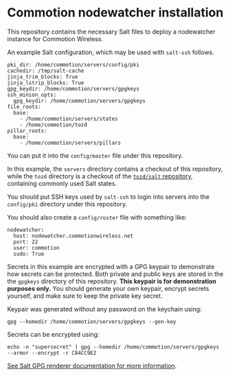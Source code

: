 # Commotion nodewatcher installation

This repository contains the necessary Salt files to deploy a nodewatcher instance for
Commotion Wireless.

An example Salt configuration, which may be used with `salt-ssh` follows.

```
pki_dir: /home/commotion/servers/config/pki
cachedir: /tmp/salt-cache
jinja_trim_blocks: True
jinja_lstrip_blocks: True
gpg_keydir: /home/commotion/servers/gpgkeys
ssh_minion_opts:
  gpg_keydir: /home/commotion/servers/gpgkeys
file_roots:
  base:
    - /home/commotion/servers/states
    - /home/commotion/tozd
pillar_roots:
  base:
    - /home/commotion/servers/pillars
```

You can put it into the `config/master` file under this repository.

In this example, the `servers` directory contains a checkout of this repository, while
the `tozd` directory is a checkout of the [`tozd/salt` repository](https://github.com/tozd/salt),
containing commonly used Salt states.

You should put SSH keys used by `salt-ssh` to login into servers into the `config/pki`
directory under this repository.

You should also create a `config/roster` file with something like:

```
nodewatcher:
  host: nodewatcher.commotionwireless.net
  port: 22
  user: commotion
  sudo: True
```

Secrets in this example are encrypted with a GPG keypair to demonstrate how secrets can be protected.
Both private and public keys are stored in the the `gpgkeys` directory of this repository.
**This keypair is for demonstration purposes only.**
You should generate your own keypair, encrypt secrets yourself, and make sure to keep the private key secret.

Keypair was generated without any password on the keychain using:

```
gpg --homedir /home/commotion/servers/gpgkeys --gen-key
```

Secrets can be encrypted using:

```
echo -n "supersecret" | gpg --homedir /home/commotion/servers/gpgkeys --armor --encrypt -r C84CC9E2
```

[See Salt GPG renderer documentation for more information](https://docs.saltstack.com/en/latest/ref/renderers/all/salt.renderers.gpg.html).

